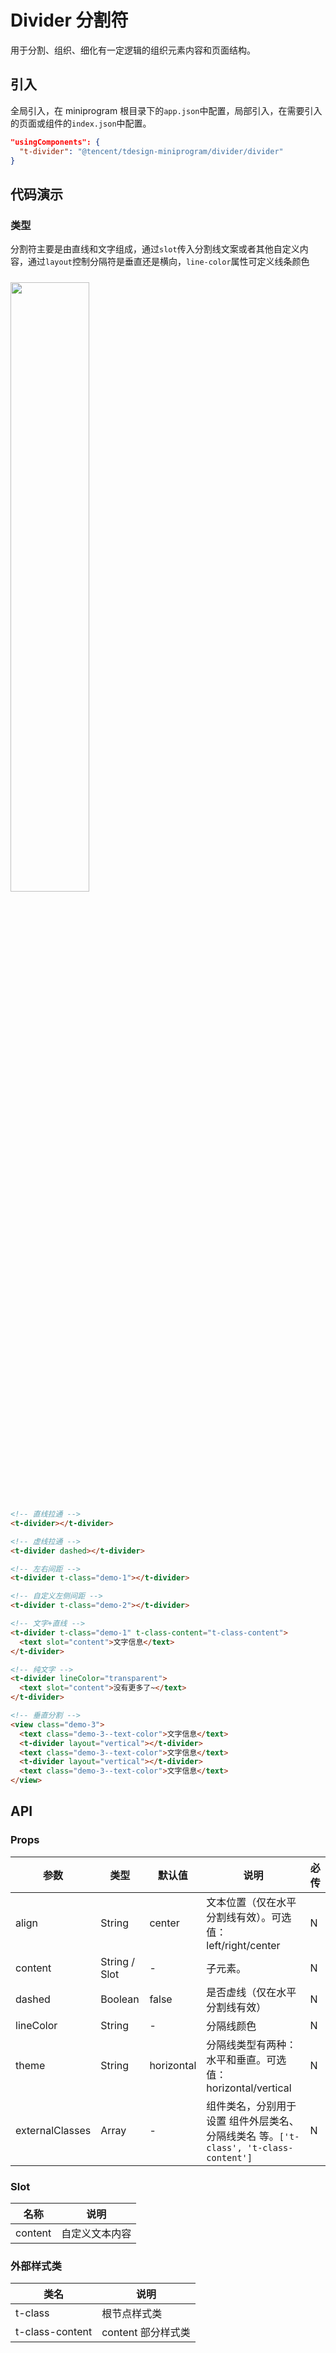# Divider 分割符

用于分割、组织、细化有一定逻辑的组织元素内容和页面结构。

## 引入

全局引入，在 miniprogram 根目录下的`app.json`中配置，局部引入，在需要引入的页面或组件的`index.json`中配置。

```json
"usingComponents": {
  "t-divider": "@tencent/tdesign-miniprogram/divider/divider"
}
```

## 代码演示

### 类型

分割符主要是由直线和文字组成，通过`slot`传入分割线文案或者其他自定义内容，通过`layout`控制分隔符是垂直还是横向，`line-color`属性可定义线条颜色

<img src="https://tdesign.gtimg.com/miniprogram/readme/divider.png" width="50%" height="50%" style="margin-top: 10px">

```html
<!-- 直线拉通 -->
<t-divider></t-divider>

<!-- 虚线拉通 -->
<t-divider dashed></t-divider>

<!-- 左右间距 -->
<t-divider t-class="demo-1"></t-divider>

<!-- 自定义左侧间距 -->
<t-divider t-class="demo-2"></t-divider>

<!-- 文字+直线 -->
<t-divider t-class="demo-1" t-class-content="t-class-content">
  <text slot="content">文字信息</text>
</t-divider>

<!-- 纯文字 -->
<t-divider lineColor="transparent">
  <text slot="content">没有更多了~</text>
</t-divider>

<!-- 垂直分割 -->
<view class="demo-3">
  <text class="demo-3--text-color">文字信息</text>
  <t-divider layout="vertical"></t-divider>
  <text class="demo-3--text-color">文字信息</text>
  <t-divider layout="vertical"></t-divider>
  <text class="demo-3--text-color">文字信息</text>
</view>
```

## API

### Props

| 参数            | 类型          | 默认值     | 说明                                                                                 | 必传 |
| --------------- | ------------- | ---------- | ------------------------------------------------------------------------------------ | ---- |
| align           | String        | center     | 文本位置（仅在水平分割线有效）。可选值：left/right/center                            | N    |
| content         | String / Slot | -          | 子元素。                                                                             | N    |
| dashed          | Boolean       | false      | 是否虚线（仅在水平分割线有效）                                                       | N    |
| lineColor       | String        | -          | 分隔线颜色                                                                           | N    |
| theme           | String        | horizontal | 分隔线类型有两种：水平和垂直。可选值：horizontal/vertical                            | N    |
| externalClasses | Array         | -          | 组件类名，分别用于设置 组件外层类名、分隔线类名 等。`['t-class', 't-class-content']` | N    |

### Slot

| 名称    | 说明           |
| ------- | -------------- |
| content | 自定义文本内容 |

### 外部样式类

| 类名            | 说明               |
| --------------- | ------------------ |
| t-class         | 根节点样式类       |
| t-class-content | content 部分样式类 |
